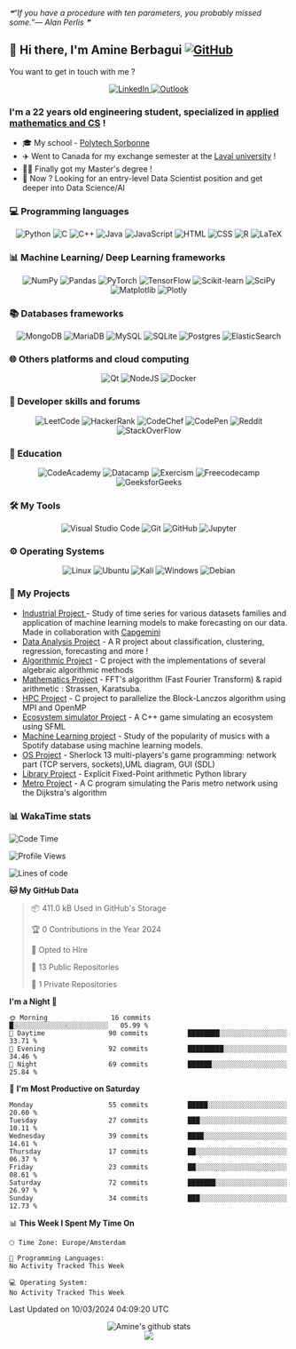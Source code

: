 <!--STARTS_HERE_QUOTE_README-->
<i>❝“If you have a procedure with ten parameters, you probably missed some.”— Alan Perlis  ❞</i>
<!--ENDS_HERE_QUOTE_README-->

## 👋 Hi there, I'm Amine Berbagui     [![GitHub ](https://img.shields.io/github/followers/amine695?label=follow&style=social)](https://github.com/Amine695)
You want to get in touch with me ?
<p align="center">
    <a target="_blank" href="https://www.linkedin.com/in/amine-berbagui/">
        <img alt="LinkedIn" src="https://img.shields.io/badge/linkedin-%230077B5.svg?style=for-the-badge&logo=linkedin&logoColor=white"/>
    </a>
    <a target="_blank" href="mailto:amineberbagui@outlook.fr">
        <img alt="Outlook" src="https://img.shields.io/badge/Microsoft_Outlook-0078D4?style=for-the-badge&logo=microsoft-outlook&logoColor=white" />
    </a>
</p>


### I'm a 22 years old engineering student, specialized in [applied mathematics and CS](https://www.polytech.sorbonne-universite.fr/formations/mathematiques-appliques-et-informatique) !

- 🎓 My school - [Polytech Sorbonne](https://www.polytech.sorbonne-universite.fr)
- ✈️ Went to Canada for my exchange semester at the [Laval university](https://www.ulaval.ca/)  ! 
- 💪🏻 Finally got my Master's degree ! 
- 🎯 Now ? Looking for an entry-level Data Scientist position and get deeper into Data Science/AI


### 💻 **Programming languages**

<p align="center">
    <img alt="Python" src="https://img.shields.io/badge/python-3670A0?style=for-the-badge&logo=python&logoColor=ffdd54"/>
    <img alt="C" src="https://img.shields.io/badge/c-%2300599C.svg?style=for-the-badge&logo=c&logoColor=white"/>
    <img alt="C++" src="https://img.shields.io/badge/c++-%2300599C.svg?style=for-the-badge&logo=c%2B%2B&logoColor=white"/>
    <img alt="Java" src="https://img.shields.io/badge/java-%23ED8B00.svg?style=for-the-badge&logo=java&logoColor=white"/>
    <img alt="JavaScript" src="https://img.shields.io/badge/javascript-%23323330.svg?style=for-the-badge&logo=javascript   logoColor=%23F7DF1E"/>
    <img alt="HTML" src="https://img.shields.io/badge/html5-%23E34F26.svg?style=for-the-badge&logo=html5&logoColor=white"/>
    <img alt="CSS" src="https://img.shields.io/badge/css3-%231572B6.svg?style=for-the-badge&logo=css3&logoColor=white"/>
    <img alt="R" src="https://img.shields.io/badge/r-%23276DC3.svg?style=for-the-badge&logo=r&logoColor=white"/>
    <img alt="LaTeX" src="https://img.shields.io/badge/latex-%23008080.svg?style=for-the-badge&logo=latex&logoColor=white"/>
</p>



### 📊 **Machine Learning/ Deep Learning frameworks**

<p align="center">
    <img alt="NumPy" src="https://img.shields.io/badge/numpy-%23013243.svg?style=for-the-badge&logo=numpy&logoColor=white" />
    <img alt="Pandas" src="https://img.shields.io/badge/pandas-%23150458.svg?style=for-the-badge&logo=pandas&logoColor=white" />
    <img alt="PyTorch" src="https://img.shields.io/badge/PyTorch-%23EE4C2C.svg?style=for-the-badge&logo=PyTorch&logoColor=white"/>
    <img alt="TensorFlow" src="https://img.shields.io/badge/TensorFlow-%23FF6F00.svg?style=for-the-badge&logo=TensorFlow&logoColor=white"/>
    <img alt="Scikit-learn" src="https://img.shields.io/badge/scikit--learn-%23F7931E.svg?style=for-the-badge&logo=scikit-learn&logoColor=white"/>
    <img alt="SciPy" src="https://img.shields.io/badge/SciPy-%230C55A5.svg?style=for-the-badge&logo=scipy&logoColor=%white"/>
    <img alt="Matplotlib" src="https://img.shields.io/badge/Matplotlib-%23ffffff.svg?style=for-the-badge&logo=Matplotlib&logoColor=black"/>
    <img alt="Plotly" src="https://img.shields.io/badge/Plotly-%233F4F75.svg?style=for-the-badge&logo=plotly&logoColor=white"/>
</p>


### 📚 **Databases frameworks**

<p align="center">
    <img alt="MongoDB" src="https://img.shields.io/badge/MongoDB-%234ea94b.svg?style=for-the-badge&logo=mongodb&logoColor=white" />
    <img alt="MariaDB" src="https://img.shields.io/badge/MariaDB-003545?style=for-the-badge&logo=mariadb&logoColor=white"/>
    <img alt="MySQL" src="https://img.shields.io/badge/mysql-%2300f.svg?style=for-the-badge&logo=mysql&logoColor=white" />
    <img alt="SQLite" src="https://img.shields.io/badge/sqlite-%2307405e.svg?style=for-the-badge&logo=sqlite&logoColor=white"/>
    <img alt="Postgres" src="https://img.shields.io/badge/postgres-%23316192.svg?style=for-the-badge&logo=postgresql&logoColor=white"/>
    <img alt="ElasticSearch" src="https://img.shields.io/badge/-ElasticSearch-005571?style=for-the-badge&logo=elasticsearch"/>
</p>

### 🌐 Others platforms and cloud computing
<p align="center">
    <img alt="Qt" src="https://img.shields.io/badge/Qt-%23217346.svg?style=for-the-badge&logo=Qt&logoColor=white"/>
    <img alt="NodeJS" src="https://img.shields.io/badge/node.js-6DA55F?style=for-the-badge&logo=node.js&logoColor=white"/>
    <img alt="Docker" src="https://img.shields.io/badge/docker-%230db7ed.svg?style=for-the-badge&logo=docker&logoColor=white"/>
</p>


### 🥇 Developer skills and forums
<p align="center">
    <img alt="LeetCode"  src="https://img.shields.io/badge/LeetCode-000000?style=for-the-badge&logo=LeetCode&logoColor=#d16c06"/>
    <img alt="HackerRank"  src="https://img.shields.io/badge/-Hackerrank-2EC866?style=for-the-badge&logo=HackerRank&logoColor=white"/>
    <img alt="CodeChef"  src="https://img.shields.io/badge/CodeChef-%23964B00.svg?style=for-the-badge&logo=CodeChef&logoColor=white"/>
    <img alt="CodePen"  src="https://img.shields.io/badge/Codepen-000000?style=for-the-badge&logo=codepen&logoColor=white"/>
    <img alt="Reddit"  src="https://img.shields.io/badge/Reddit-%23FF4500.svg?style=for-the-badge&logo=Reddit&logoColor=white"/>
    <img alt="StackOverFlow"  src="https://img.shields.io/badge/-Stackoverflow-FE7A16?style=for-the-badge&logo=stack-overflow&logoColor=white"/>

</p>

### 📖 Education
<p align="center">
    <img alt="CodeAcademy"  src="https://img.shields.io/badge/Codecademy-FFF0E5?style=for-the-badge&logo=codecademy&logoColor=1F243A"/>
    <img alt="Datacamp"  src="https://img.shields.io/badge/Datacamp-05192D?style=for-the-badge&logo=datacamp&logoColor=03E860"/>
    <img alt="Exercism"  src="https://img.shields.io/badge/Exercism-009CAB?style=for-the-badge&logo=exercism&logoColor=white"/>
    <img alt="Freecodecamp"  src="https://img.shields.io/badge/Freecodecamp-%23123.svg?&style=for-the-badge&logo=freecodecamp&logoColor=green"/>
    <img alt="GeeksforGeeks"  src="https://img.shields.io/badge/GeeksforGeeks-gray?style=for-the-badge&logo=geeksforgeeks&logoColor=35914c"/>

</p>

### 🛠️ **My Tools** 

<p align="center">
    <img alt="Visual Studio Code" src="https://img.shields.io/badge/VisualStudioCode-0078d7.svg?style=for-the-badge&logo=visual-studio-code&logoColor=white"/>
    <img alt="Git" src="https://img.shields.io/badge/git-%23F05033.svg?style=for-the-badge&logo=git&logoColor=white"/>
    <img alt="GitHub" src="https://img.shields.io/badge/github-%23121011.svg?style=for-the-badge&logo=github&logoColor=white"/>
    <img alt="Jupyter" src="https://img.shields.io/badge/Jupyter-%23F37626.svg?style=for-the-badge&logo=Jupyter&logoColor=white" />

</p>

### ⚙️ Operating Systems

<p align="center">
    <img alt="Linux" src="https://img.shields.io/badge/Linux-FCC624?style=for-the-badge&logo=linux&logoColor=black"/>
    <img alt="Ubuntu" src="https://img.shields.io/badge/Ubuntu-E95420?style=for-the-badge&logo=ubuntu&logoColor=white" />
    <img alt="Kali" src="https://img.shields.io/badge/Kali-268BEE?style=for-the-badge&logo=kalilinux&logoColor=white"/>
    <img alt="Windows" src="https://img.shields.io/badge/Windows-0078D6?style=for-the-badge&logo=windows&logoColor=white"/>
    <img alt="Debian" src="https://img.shields.io/badge/Debian-D70A53?style=for-the-badge&logo=debian&logoColor=white"/>
</p>

### 🚀 My Projects


 * [Industrial Project ](https://github.com/Amine695/TimeSeriesProject) - Study of time series for various datasets families and application of machine learning models to make forecasting on our data. Made in collaboration with [Capgemini](https://www.capgemini.com/ca-en/)
 * [Data Analysis Project](https://github.com/Amine695/DataAnalysisProject) - A R project about classification, clustering, regression, forecasting and more !
 * [Algorithmic Project](https://github.com/Amine695/LinearAlgebra) - C project with the implementations of several algebraic algorithmic methods
 * [Mathematics Project](https://github.com/Amine695/FFTProject) - FFT's algorithm (Fast Fourier Transform) & rapid arithmetic : Strassen,
Karatsuba.
 * [HPC Project](https://github.com/Amine695/Projet-HPC) - C project to parallelize the Block-Lanczos algorithm using MPI and OpenMP
 * [Ecosystem simulator Project](https://github.com/Amine695/Ecosystem_simulator) - A C++ game simulating an ecosystem using SFML
 * [Machine Learning project](https://github.com/Amine695/MLProject) - Study of the popularity of musics with a Spotify database using machine learning models.
 * [OS Project](https://github.com/Amine695/SherlockProject) - Sherlock 13 multi-players's game programming: network part (TCP servers, sockets),UML diagram, GUI (SDL)
 * [Library Project](https://github.com/Amine695/FixedPointLibrary) - Explicit Fixed-Point arithmetic Python library
 * [Metro Project](https://github.com/Amine695/Metro) - A C program simulating the Paris metro network using the Dijkstra's algorithm

### 📊 WakaTime stats
<!--START_SECTION:waka-->
![Code Time](http://img.shields.io/badge/Code%20Time-544%20hrs%2022%20mins-blue)

![Profile Views](http://img.shields.io/badge/Profile%20Views-0-blue)

![Lines of code](https://img.shields.io/badge/From%20Hello%20World%20I%27ve%20Written-848.6%20thousand%20lines%20of%20code-blue)

**🐱 My GitHub Data** 

> 📦 411.0 kB Used in GitHub's Storage 
 > 
> 🏆 0 Contributions in the Year 2024
 > 
> 💼 Opted to Hire
 > 
> 📜 13 Public Repositories 
 > 
> 🔑 1 Private Repositories 
 > 
**I'm a Night 🦉** 

```text
🌞 Morning                16 commits          █░░░░░░░░░░░░░░░░░░░░░░░░   05.99 % 
🌆 Daytime                90 commits          ████████░░░░░░░░░░░░░░░░░   33.71 % 
🌃 Evening                92 commits          █████████░░░░░░░░░░░░░░░░   34.46 % 
🌙 Night                  69 commits          ██████░░░░░░░░░░░░░░░░░░░   25.84 % 
```
📅 **I'm Most Productive on Saturday** 

```text
Monday                   55 commits          █████░░░░░░░░░░░░░░░░░░░░   20.60 % 
Tuesday                  27 commits          ███░░░░░░░░░░░░░░░░░░░░░░   10.11 % 
Wednesday                39 commits          ████░░░░░░░░░░░░░░░░░░░░░   14.61 % 
Thursday                 17 commits          ██░░░░░░░░░░░░░░░░░░░░░░░   06.37 % 
Friday                   23 commits          ██░░░░░░░░░░░░░░░░░░░░░░░   08.61 % 
Saturday                 72 commits          ███████░░░░░░░░░░░░░░░░░░   26.97 % 
Sunday                   34 commits          ███░░░░░░░░░░░░░░░░░░░░░░   12.73 % 
```


📊 **This Week I Spent My Time On** 

```text
🕑︎ Time Zone: Europe/Amsterdam

💬 Programming Languages: 
No Activity Tracked This Week

💻 Operating System: 
No Activity Tracked This Week
```


 Last Updated on 10/03/2024 04:09:20 UTC
<!--END_SECTION:waka-->

<p align = "center">
    <img src="https://github-readme-stats.vercel.app/api?username=Amine695&hide=prs,issues,contribs&include_all_commits=true&show_icons=true&theme=aura" alt="Amine's github stats" />
    <br/>
    <img src="https://github-readme-stats.vercel.app/api/top-langs/?username=Amine695&layout=compact&theme=blue-green" />
</p>
    



